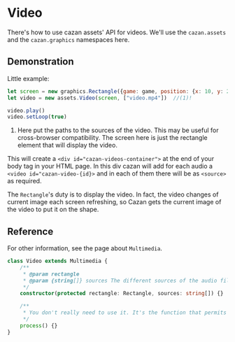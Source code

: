# Video

There's how to use cazan assets' API for videos. We'll use the ``cazan.assets`` and the ``cazan.graphics`` namespaces here.

## Demonstration

Little example:
````js
let screen = new graphics.Rectangle({game: game, position: {x: 10, y: 200}, dimensions: {width: 150, lenght: 100}})
let video = new assets.Video(screen, ["video.mp4"])  //(1)!

video.play()
video.setLoop(true)
````

1. Here put the paths to the sources of the video. This may be useful for cross-browser compatibility. The screen here is just the rectangle element that will display the video.

This will create a `<div id="cazan-videos-container">` at the end of your body tag in your HTML page. In this div cazan will add for each audio a `<video id="cazan-video-{id}>` and in each of them there will be as `<source>` as required.

The ``Rectangle``'s duty is to display the video. In fact, the video changes of current image each screen refreshing, so Cazan gets the current image of the video to put it on the shape.


## Reference

For other information, see the page about ``Multimedia``.

````ts
class Video extends Multimedia {
    /**
     * @param rectangle
     * @param {string[]} sources The different sources of the audio file. This may be useful for cross-browser compatibility.
     */
    constructor(protected rectangle: Rectangle, sources: string[]) {}

    /**
     * You don't really need to use it. It's the function that permits to change of image on each frame.
     */
    process() {}
}
````
